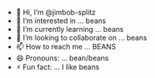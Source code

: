 - 👋 Hi, I’m @jimbob-splitz
- 👀 I’m interested in ... beans
- 🌱 I’m currently learning ... beans
- 💞️ I’m looking to collaborate on ... beans
- 📫 How to reach me ... BEANS
- 😄 Pronouns: ... bean/beans
- ⚡ Fun fact: ... I like beans

<!---
jimbob-splitz/jimbob-splitz is a ✨ special ✨ repository because its `README.md` (this file) appears on your GitHub profile.
You can click the Preview link to take a look at your changes.
--->
